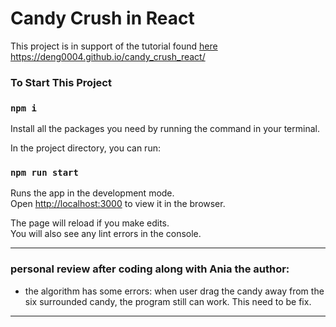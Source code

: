 # Candy Crush in React

This project is in support of the tutorial found [here](https://www.youtube.com/watch?v=PBrEq9Wd6_U) 
https://deng0004.github.io/candy_crush_react/
### To Start This Project

### `npm i`

Install all the packages you need by running the command in your terminal.

In the project directory, you can run:

### `npm run start`

Runs the app in the development mode.\
Open [http://localhost:3000](http://localhost:3000) to view it in the browser.

The page will reload if you make edits.\
You will also see any lint errors in the console.

----------------------------------------------------------------------------------------------------
### personal review after coding along with Ania the author: 


- the algorithm has some errors: when user drag the candy away from the six surrounded candy, the program still can work. This need to be fix. 
----------------------------------------------------------------------------------------------------

